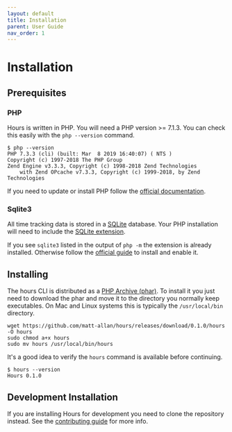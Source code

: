 ```yaml
---
layout: default
title: Installation
parent: User Guide
nav_order: 1
---
```


# Installation

## Prerequisites

### PHP

Hours is written in PHP. You will need a PHP version >= 7.1.3. You can check this easily with the `php --version` command.

```
$ php --version
PHP 7.3.3 (cli) (built: Mar  8 2019 16:40:07) ( NTS )
Copyright (c) 1997-2018 The PHP Group
Zend Engine v3.3.3, Copyright (c) 1998-2018 Zend Technologies
    with Zend OPcache v7.3.3, Copyright (c) 1999-2018, by Zend Technologies
```

If you need to update or install PHP follow the [official documentation](https://www.php.net/manual/en/install.php).

### Sqlite3

All time tracking data is stored in a [SQLite](https://sqlite.org) database. Your PHP installation will need to include the [SQLite extension](https://www.php.net/manual/en/book.sqlite.php).

If you see `sqlite3` listed in the output of `php -m` the extension is already installed. Otherwise follow the [official guide](https://www.php.net/manual/en/sqlite.installation.php) to install and enable it.

## Installing

The hours CLI is distributed as a [PHP Archive (phar)](https://www.php.net/manual/en/intro.phar.php).  To install it you just need to download the phar and move it to the directory you normally keep executables. On Mac and Linux systems this is typically the `/usr/local/bin` directory.

```
wget https://github.com/matt-allan/hours/releases/download/0.1.0/hours -O hours
sudo chmod a+x hours
sudo mv hours /usr/local/bin/hours
```


It's a good idea to verify the `hours` command is available before continuing.

```
$ hours --version
Hours 0.1.0
```

## Development Installation

If you are installing Hours for development you need to clone the repository instead.  See the [contributing guide](../../contributing) for more info.
